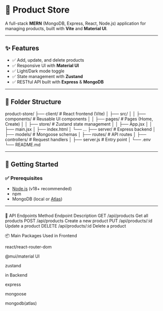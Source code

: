 # 🛒 Product Store

A full-stack **MERN** (MongoDB, Express, React, Node.js) application for managing products, built with **Vite** and **Material UI**.

---

## ✨ Features

- ✅ Add, update, and delete products
- ✅ Responsive UI with **Material UI**
- ✅ Light/Dark mode toggle
- ✅ State management with **Zustand**
- ✅ RESTful API built with **Express** & **MongoDB**

---

## 📂 Folder Structure

product-store/
├── client/ # React frontend (Vite)
│ ├── src/
│ │ ├── components/ # Reusable UI components
│ │ ├── pages/ # Pages (Home, Create)
│ │ ├── store/ # Zustand state management
│ │ ├── App.jsx
│ │ ├── main.jsx
│ ├── index.html
│ └── ...
├── server/ # Express backend
│ ├── models/ # Mongoose schemas
│ ├── routes/ # API routes
│ ├── controllers/ # Request handlers
│ ├── server.js # Entry point
│ └── .env
└── README.md


---

## 🚀 Getting Started

### ✅ Prerequisites

- [Node.js](https://nodejs.org/) (v18+ recommended)
- npm
- MongoDB (local or [Atlas](https://www.mongodb.com/atlas))

---

###

🔗 API Endpoints
Method	Endpoint	Description
GET	/api/products	Get all products
POST	/api/products	Create a new product
PUT	/api/products/:id	Update a product
DELETE	/api/products/:id	Delete a product

📦 Main Packages Used in Frontend

react/react-router-dom

@mui/material UI 

zustand

in Backend

express

mongoose

mongodb(atlas)

